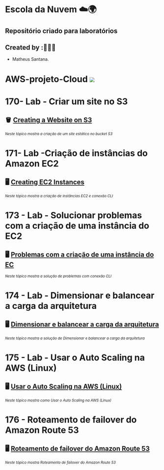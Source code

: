 # Escola da Nuvem ☁️🌍

## Repositório criado para laboratórios 

## Created by :🙋🏾‍♂️

- Matheus Santana.

# AWS-projeto-Cloud <img src="https://img.shields.io/badge/Em%20Andamento-8A2BE2"/>

# 170- Lab - Criar um site no S3

## 🪣 [Creating a Website on S3](https://github.com/maathewssantana/escoladanuvem/blob/main/labs/Criar%20um%20Site%20no%20S3.md)

<sub> _Neste tópico mostra a criação de um site estático no bucket S3_ </sub>

# 171- Lab -Criação de instâncias do Amazon EC2

## 🖥️ [Creating EC2 Instances](https://github.com/maathewssantana/escoladanuvem/blob/main/labs/Amazon%20EC2.md)

<sub> _Neste tópico mostra a criação de instâncias EC2 e conexão CLI_ </sub>

# 173 - Lab - Solucionar problemas com a criação de uma instância do EC2 

## 🖥️ [Problemas com a criação de uma instância do EC](https://github.com/maathewssantana/escoladanuvem/blob/main/labs/173%20-%20Lab%20-%20Solucionar%20problemas%20para%20criar%20uma%20inst%C3%A2ncia.md)

<sub> _Neste tópico mostra a solução de problemas com conexão CLI_ </sub>


# 174 - Lab - Dimensionar e balancear a carga da arquitetura

## 🖥️ [Dimensionar e balancear a carga da arquitetura](https://github.com/maathewssantana/escoladanuvem/blob/main/labs/174%20-%20Lab%20-%20Dimensionar%20e%20balancear%20a%20carga%20da%20arquitetura.md)

<sub> _Neste tópico mostra a solução de Dimensionar e balancear a carga da arquitetura_ </sub>

# 175 - Lab - Usar o Auto Scaling na AWS (Linux)

## 🖥️ [Usar o Auto Scaling na AWS (Linux)](https://github.com/maathewssantana/escoladanuvem/blob/main/labs/175%20-%20Lab%20-%20Usar%20o%20Auto%20Scaling%20na%20AWS%20(Linux).md)

<sub> _Neste tópico mostra como Usar o Auto Scaling na AWS (Linux)_ </sub>

# 176 - Roteamento de failover do Amazon Route 53

## 🖥️ [Roteamento de failover do Amazon Route 53](https://github.com/maathewssantana/escoladanuvem/blob/main/labs/175%20-%20Lab%20-%20Usar%20o%20Auto%20Scaling%20na%20AWS%20(Linux).md)

<sub> _Neste tópico mostra Roteamento de failover do Amazon Route 53_ </sub>
